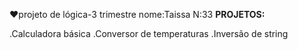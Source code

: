 ❤️projeto de lógica-3 trimestre
nome:Taissa  N:33 
**PROJETOS:**

.Calculadora básica
.Conversor de temperaturas
.Inversão de string
